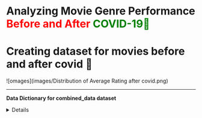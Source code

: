 # **Analyzing Movie Genre Performance <font color='Red'>Before and After <font color='Green'>COVID-19🦠</font></font>**

# Creating dataset for movies before and after covid 🦠

![omages](images/Distribution of Average Rating after covid.png)






-----
<a name="_page0_x69.69_y423.22"></a>**Data Dictionary for combined_data dataset**

<Details>

1. **titleType**: The type of title (e.g., movie, TV show, etc.).
2. **primaryTitle**: The primary title of the movie or show.
3. **primaryName**: Names of primary individuals associated with the title, such as directors, writers, and actors.
4. **primaryProfession**: Primary professions of the individuals associated with the title.
5. **averageRating**: The average rating of the title.
6. **runtimeMinutes**: The runtime of the title in minutes.
7. **isAdult**: Indicator if the title is adult content (1 for yes, 0 for no).
8. **tconst**: A unique identifier for the title.
9. **startYear**: The year the title was released or started.
10. **region**: Regions where the title was released or is available.
11. **[genres]**: The dataset seems to have multiple columns for different genres like Drama, Comedy, etc., with binary indicators (1 for yes, 0 for no) representing if the title belongs to that genre.
12. **\N**: This column appears to be a binary indicator, possibly for an unspecified category or data not available.


-----